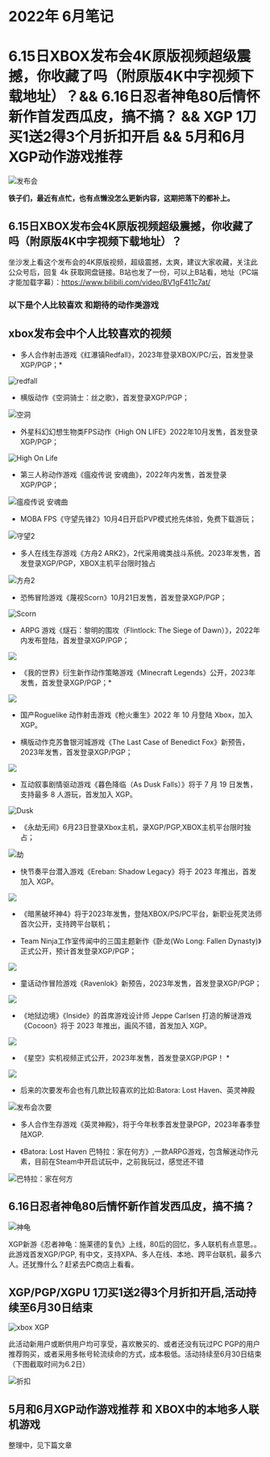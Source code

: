 # 2022年 6月笔记

# 6.15日XBOX发布会4K原版视频超级震撼，你收藏了吗（附原版4K中字视频下载地址）？&& 6.16日忍者神龟80后情怀新作首发西瓜皮，搞不搞？ && XGP 1刀 买1送2得3个月折扣开启 && 5月和6月XGP动作游戏推荐

![发布会](https://images.gitee.com/uploads/images/2022/0617/124541_46fbe8b6_325256.png "屏幕截图.png")


**铁子们，最近有点忙，也有点懒没怎么更新内容，这期把落下的都补上。**

## 6.15日XBOX发布会4K原版视频超级震撼，你收藏了吗（附原版4K中字视频下载地址）？

坐沙发上看这个发布会的4K原版视频，超级震撼，太爽，建议大家收藏，关注此公众号后，回复 4k 获取网盘链接。B站也发了一份，可以上B站看，地址（PC端才能加载字幕）：https://www.bilibili.com/video/BV1gF411c7at/

### 以下是个人比较喜欢 和期待的动作类游戏

## xbox发布会中个人比较喜欢的视频

- 多人合作射击游戏《红瀑镇Redfall》，2023年登录XBOX/PC/云，首发登录XGP/PGP；*

![redfall](https://images.gitee.com/uploads/images/2022/0617/132319_ffef2509_325256.png "屏幕截图.png")

- 横版动作《空洞骑士：丝之歌》，首发登录XGP/PGP；

![空洞](https://images.gitee.com/uploads/images/2022/0617/132449_536bc347_325256.png "屏幕截图.png")

- 外星科幻幻想生物类FPS动作《High ON LIFE》2022年10月发售，首发登录XGP/PGP；

![High On Life](https://images.gitee.com/uploads/images/2022/0617/133051_12e55185_325256.png "屏幕截图.png")

- 第三人称动作游戏《瘟疫传说 安魂曲》，2022年内发售，首发登录XGP/PGP；

![瘟疫传说 安魂曲](https://images.gitee.com/uploads/images/2022/0617/133314_7cc05249_325256.png "屏幕截图.png")

- MOBA FPS《守望先锋2》10月4日开启PVP模式抢先体验，免费下载游玩；

![守望2](https://images.gitee.com/uploads/images/2022/0617/131515_4c94d793_325256.png "屏幕截图.png")

- 多人在线生存游戏《方舟2 ARK2》，2代采用魂类战斗系统。2023年发售，首发登录XGP/PGP，XBOX主机平台限时独占

![方舟2](https://assets.xboxservices.com/assets/75/ff/75ff1a78-0e83-4df8-8bd4-6676549e49cf.jpg?n=294529_Content-Placement-0_13_788x444.jpg)

- 恐怖冒险游戏《蔑视Scorn》10月21日发售，首发登录XGP/PGP；

![Scorn](https://assets.xboxservices.com/assets/91/b5/91b53789-24c1-4d5b-891d-dee6ece7a1fe.jpg?n=294529_Content-Placement-0_15_788x444.jpg)

- ARPG 游戏《燧石：黎明的围攻（Flintlock: The Siege of Dawn）》，2022年内发布登陆，首发登录XGP/PGP；

![](https://assets.xboxservices.com/assets/af/d0/afd09a01-bec2-4482-b8e6-0fe383456ee0.jpg?n=592100_Gallery-0_1350x759_01.jpg)

- 《我的世界》衍生新作动作策略游戏《Minecraft Legends》公开，2023年发售，首发登录XGP/PGP；*

![](https://assets.xboxservices.com/assets/6b/79/6b79ad80-4fee-4dcb-9f1c-fbbf1c46acde.jpg?n=9874563_Gallery-0_1_1350x759_01.jpg)

- 国产Roguelike 动作射击游戏《枪火重生》2022 年 10 月登陆 Xbox，加入 XGP。

- 横版动作克苏鲁银河城游戏《The Last Case of Benedict Fox》新预告，2023年发售，首发登录XGP/PGP；

![](https://assets.xboxservices.com/assets/73/75/7375c21c-81a8-407e-b957-6f4d486b32f9.jpg?n=4798862_Gallery-0_2_1350x759.jpg)

- 互动叙事剧情驱动游戏《暮色降临（As Dusk Falls）》将于 7 月 19 日发售，支持最多 8 人游玩，首发加入 XGP。

![Dusk](https://images.gitee.com/uploads/images/2022/0617/134556_293bb335_325256.png "屏幕截图.png")

- 《永劫无间》6月23日登录Xbox主机，录XGP/PGP,XBOX主机平台限时独占；

![劫](https://images.gitee.com/uploads/images/2022/0617/130939_0f18f1db_325256.png "屏幕截图.png")

- 快节奏平台潜入游戏《Ereban: Shadow Legacy》将于 2023 年推出，首发加入 XGP。

![](https://assets.xboxservices.com/assets/f1/aa/f1aa0ccf-3bb9-4de8-8069-062c76eee5b6.jpg?n=294529_Content-Placement-0_07_788x444.jpg)

- 《暗黑破坏神4》将于2023年发售，登陆XBOX/PS/PC平台，新职业死灵法师首次公开，支持跨平台联机；

- Team Ninja工作室传闻中的三国主题新作《卧龙(Wo Long: Fallen Dynasty)》正式公开，预计首发登录XGP/PGP；

![](https://assets.xboxservices.com/assets/d2/78/d278e217-a363-4c64-9d11-4119ccc81a09.jpg?n=294529_Content-Placement-0_09_788x444.jpg)

- 童话动作冒险游戏《Ravenlok》新预告，2023年发售，首发登录XGP/PGP；

![](https://assets.xboxservices.com/assets/17/bc/17bc279f-2f15-4c0a-baa0-f9e0636e1c4e.jpg?n=620901_Feature-Image-Priority-Full-Width-0_04_1248x702.jpg)

- 《地狱边境》《Inside》的首席游戏设计师 Jeppe Carlsen 打造的解谜游戏《Cocoon》将于 2023 年推出，画风不错，首发加入 XGP。

![](https://assets.xboxservices.com/assets/9c/7f/9c7fa66d-d071-4b14-9a75-f8a7d828ea59.jpg?n=294529_Content-Placement-0_08_788x444.jpg)

- 《星空》实机视频正式公开，2023年发售，首发登录XGP/PGP！ *

![](https://compass-ssl.xbox.com/assets/de/35/de359976-12bc-4aaa-bb33-b1209c53dcac.jpg?n=Starfield_Gallery_02_1350x759_01.jpg)

- 后来的次要发布会也有几款比较喜欢的比如:Batora: Lost Haven、英灵神殿

![发布会次要](https://images.gitee.com/uploads/images/2022/0617/131639_06b92d7f_325256.png "屏幕截图.png")

- 多人合作生存游戏《英灵神殿》，将于今年秋季首发登录PGP，2023年春季登陆XGP.

- 《Batora: Lost Haven 巴特拉：家在何方》,一款ARPG游戏，包含解迷动作元素，目前在Steam中开启试玩中，之前我玩过，感觉还不错

![巴特拉：家在何方](https://images.gitee.com/uploads/images/2022/0617/140855_7b5a485d_325256.png "屏幕截图.png")


## 6.16日忍者神龟80后情怀新作首发西瓜皮，搞不搞？

![神龟](https://images.gitee.com/uploads/images/2022/0617/124809_2dece946_325256.png "屏幕截图.png")

XGP新游《忍者神龟：施莱德的复仇》上线，80后的回忆，多人联机有点意思。。此游戏首发XGP/PGP, 有中文，支持XPA、多人在线、本地、跨平台联机，最多六人。还犹豫什么？赶紧去PC商店上看看。


## XGP/PGP/XGPU 1刀买1送2得3个月折扣开启,活动持续至6月30日结束

![xbox XGP](https://images.gitee.com/uploads/images/2022/0617/130913_e8915cd3_325256.png "屏幕截图.png")


此活动新用户或断供用户均可享受，喜欢散买的、或者还没有玩过PC PGP的用户推荐购买，或者采用多帐号轮流续命的方式，成本极低。活动持续至6月30日结束（下图截取时间为6.2日）

![折扣](https://images.gitee.com/uploads/images/2022/0617/130950_50ff8c34_325256.png "屏幕截图.png")


## 5月和6月XGP动作游戏推荐 和 XBOX中的本地多人联机游戏 

整理中，见下篇文章



